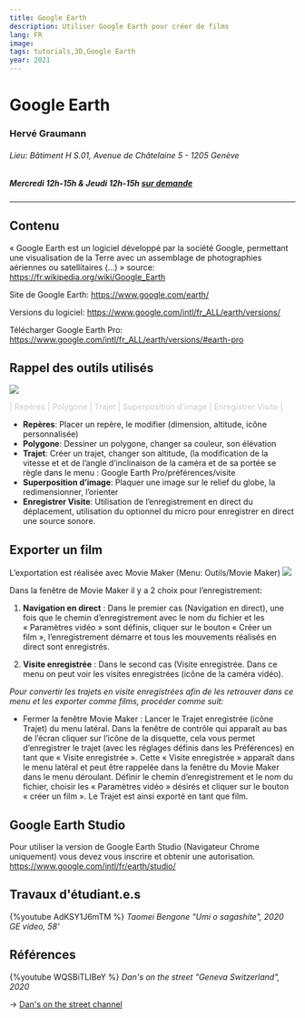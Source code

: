 ```yaml
---
title: Google Earth
description: Utiliser Google Earth pour créer de films
lang: FR
image: 
tags: tutorials,3D,Google Earth 
year: 2021
---
```


# Google Earth


### Hervé Graumann

###### Lieu: Bâtiment H S.01, Avenue de Châtelaine 5 - 1205 Genève

##### Mercredi 12h-15h & Jeudi 12h-15h [sur demande](mailto:herve.graumann@hesge.ch)

---

## Contenu

« Google Earth est un logiciel développé par la société Google, permettant une visualisation de la Terre avec un assemblage de photographies aériennes ou satellitaires (…) » 
source: https://fr.wikipedia.org/wiki/Google_Earth

 
Site de Google Earth:
https://www.google.com/earth/

Versions du logiciel:
https://www.google.com/intl/fr_ALL/earth/versions/

Télécharger Google Earth Pro:
https://www.google.com/intl/fr_ALL/earth/versions/#earth-pro

## Rappel des outils utilisés
![](https://i.imgur.com/v209I0V.png)

<span style="color:#ccc">| Repères | Polygone | Trajet | Superposition d’image | Enregistrer Visite |</span>


* **Repères**: Placer un repère, le modifier (dimension, altitude, icône personnalisée)
* **Polygone**: Dessiner un polygone, changer sa couleur, son élévation
* **Trajet**: Créer un trajet, changer son altitude, (la modification de la vitesse et et de l’angle d’inclinaison de la caméra et de sa portée se règle dans le menu : Google Earth Pro/préférences/visite
* **Superposition d’image**: Plaquer une image sur le relief du globe, la redimensionner, l’orienter
* **Enregistrer Visite**: Utilisation de l’enregistrement en direct du déplacement, utilisation du optionnel du micro pour enregistrer en direct une source sonore.

## Exporter un film

L’exportation est réalisée avec Movie Maker (Menu: Outils/Movie Maker)
![](https://i.imgur.com/3tnWiRe.png)

Dans la fenêtre de Movie Maker il y a 2 choix pour l’enregistrement:



1) **Navigation en direct** : Dans le premier cas (Navigation en direct), une fois que le chemin d’enregistrement avec le nom du fichier et les « Paramètres vidéo » sont définis, cliquer sur le bouton « Créer un film », l’enregistrement démarre et tous les mouvements réalisés en direct sont enregistrés. 

2) **Visite enregistrée** : Dans le second cas (Visite enregistrée. Dans ce menu on peut voir les visites enregistrées (icône de la caméra vidéo). 

*Pour convertir les trajets en visite enregistrées afin de les retrouver dans ce menu et les exporter comme films, procéder comme suit:* 

* Fermer la fenêtre Movie Maker : Lancer le Trajet enregistrée (icône Trajet) du menu latéral. Dans la fenêtre de contrôle qui apparaît au bas de l’écran cliquer sur l’icône de la disquette, cela vous permet d’enregistrer le trajet (avec les réglages définis dans les Préférences) en tant que « Visite enregistrée ». Cette « Visite enregistrée » apparaît dans le menu latéral et peut être rappelée dans la fenêtre du Movie Maker dans le menu déroulant.
Définir le chemin d’enregistrement et le nom du fichier, choisir les « Paramètres vidéo » désirés et cliquer sur le bouton « créer un film ». Le Trajet est ainsi exporté en tant que film.


## Google Earth Studio

Pour utiliser la version de Google Earth Studio (Navigateur Chrome uniquement) vous devez vous inscrire et obtenir une autorisation.
https://www.google.com/intl/fr/earth/studio/


## Travaux d'étudiant.e.s


{%youtube AdKSY1J6mTM %}
*Taomei Bengone*
*"Umi o sagashite", 2020*
*GE video, 58'*
## Références


 {%youtube WQSBiTLIBeY %}
*Dan's on the street*
*"Geneva Switzerland", 2020*

-> [Dan's on the street channel](https://www.youtube.com/channel/UCYlWaQWHo2NfhmL0gduuo9A)